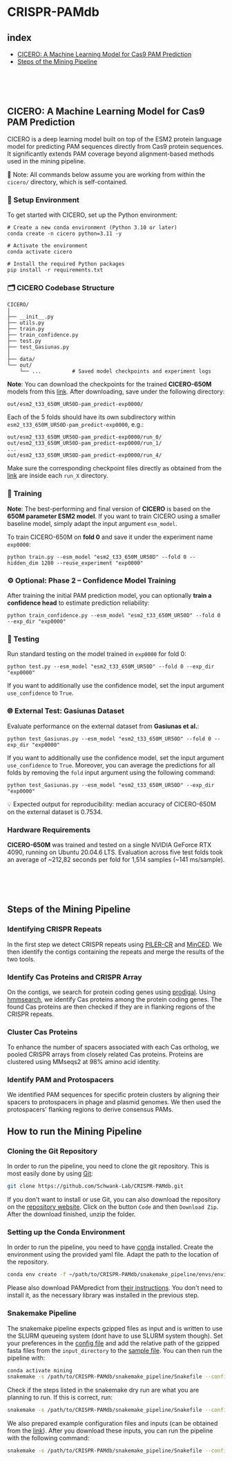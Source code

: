 # CRISPR-PAMdb

## index
- [CICERO: A Machine Learning Model for Cas9 PAM Prediction](#module1)
- [Steps of the Mining Pipeline](#module2)

<br/>
<br/>
<br/>


## CICERO: A Machine Learning Model for Cas9 PAM Prediction <a name="module1"></a>

CICERO is a deep learning model built on top of the ESM2 protein language model for predicting PAM sequences directly from Cas9 protein sequences. It significantly extends PAM coverage beyond alignment-based methods used in the mining pipeline.

📁 Note: All commands below assume you are working from within the ```cicero/``` directory, which is self-contained.

### 🧪 Setup Environment

To get started with CICERO, set up the Python environment:
```
# Create a new conda environment (Python 3.10 or later)
conda create -n cicero python=3.11 -y

# Activate the environment
conda activate cicero

# Install the required Python packages
pip install -r requirements.txt
```

### 🗂️ CICERO Codebase Structure

```
CICERO/
│
├── __init__.py
├── utils.py
├── train.py
├── train_confidence.py
├── test.py
├── test_Gasiunas.py
│
├── data/
└── out/
    └── ...          # Saved model checkpoints and experiment logs
```

**Note**: You can download the checkpoints for the trained **CICERO-650M** models from this [link](https://drive.switch.ch/index.php/s/xqRkJYbnN4yGhI8).
After downloading, save under the following directory:
```
out/esm2_t33_650M_UR50D-pam_predict-exp0000/
```
Each of the 5 folds should have its own subdirectory within ```esm2_t33_650M_UR50D-pam_predict-exp0000```, e.g.:
```
out/esm2_t33_650M_UR50D-pam_predict-exp0000/run_0/
out/esm2_t33_650M_UR50D-pam_predict-exp0000/run_1/
...
out/esm2_t33_650M_UR50D-pam_predict-exp0000/run_4/
```
Make sure the corresponding checkpoint files directly as obtained from the [link](https://drive.switch.ch/index.php/s/xqRkJYbnN4yGhI8) are inside each ```run_X``` directory.

### 🚀 Training
**Note**: The best-performing and final version of **CICERO** is based on the **650M parameter ESM2 model**. If you want to train CICERO using a smaller baseline model, simply adapt the input argument ```esm_model```. 

To train CICERO-650M on **fold 0** and save it under the experiment name ```exp0000```:

```
python train.py --esm_model "esm2_t33_650M_UR50D" --fold 0 --hidden_dim 1280 --reuse_experiment "exp0000"
```

### ⚙️ Optional: Phase 2 – Confidence Model Training
After training the initial PAM prediction model, you can optionally **train a confidence head** to estimate prediction reliability:
```
python train_confidence.py --esm_model "esm2_t33_650M_UR50D" --fold 0 --exp_dir "exp0000"
```

### 🧪 Testing
Run standard testing on the model trained in ```exp0000``` for fold 0:
```
python test.py --esm_model "esm2_t33_650M_UR50D" --fold 0 --exp_dir "exp0000"
```
If you want to additionally use the confidence model, set the input argument ```use_confidence``` to ```True```. 

### 🌐 External Test: Gasiunas Dataset
Evaluate performance on the external dataset from **Gasiunas et al.**:

```
python test_Gasiunas.py --esm_model "esm2_t33_650M_UR50D" --fold 0 --exp_dir "exp0000"
```
If you want to additionally use the confidence model, set the input argument ```use_confidence``` to ```True```. 
Moreover, you can average the predictions for all folds by removing the ```fold``` input argument using the following command: 
```
python test_Gasiunas.py --esm_model "esm2_t33_650M_UR50D" --exp_dir "exp0000"
```
💡 Expected output for reproducibility: median accuracy of CICERO-650M on the external dataset is 0.7534. 

### Hardware Requirements

**CICERO-650M** was trained and tested on a single NVIDIA GeForce RTX 4090, running on Ubuntu 20.04.6 LTS.
Evaluation across five test folds took an average of ~212,82 seconds per fold for 1,514 samples (~141 ms/sample).


<br/>
<br/>
<br/>




## Steps of the Mining Pipeline <a name="module2"></a>
### Identifying CRISPR Repeats
In the first step we detect CRISPR repeats using [PILER-CR](https://doi.org/10.1186/1471-2105-8-18) and 
[MinCED](https://github.com/ctSkennerton/minced). We then identify the contigs containing the repeats and merge the 
results of the two tools. 

### Identify Cas Proteins and CRISPR Array
On the contigs, we search for protein coding genes using [prodigal](https://doi.org/10.1186/1471-2105-11-119). Using
[hmmsearch](https://doi.org/10.1093/nar/gkr367), we identify Cas proteins among the protein coding genes. The found Cas 
proteins are then checked if they are in flanking regions of the CRISPR repeats.

### Cluster Cas Proteins
To enhance the number of spacers associated with each Cas ortholog, we pooled CRISPR arrays from
closely related Cas proteins. Proteins are clustered using MMseqs2 at 98% amino acid identity.

### Identify PAM and Protospacers
We identified PAM sequences for specific protein clusters by aligning their spacers to protospacers in phage and plasmid genomes. 
We then used the protospacers' flanking regions to derive consensus PAMs.

## How to run the Mining Pipeline
### Cloning the Git Repository

In order to run the pipeline, you need to clone the git repository. This is most easily done by using 
[Git](https://git-scm.com/book/en/v2/Getting-Started-Installing-Git):
```sh
git clone https://github.com/Schwank-Lab/CRISPR-PAMdb.git
```
If you don't want to install or use Git, you can also download the repository on the 
[repository website](https://github.com/Schwank-Lab/CRISPR-PAMdb.git). Click on the button `Code` and then 
`Download Zip`. After the download finished, unzip the folder.

### Setting up the Conda Environment
In order to run the pipeline, you need to have 
[conda](https://docs.conda.io/projects/conda/en/latest/user-guide/install/index.html) installed.
Create the environment using the provided yaml file. Adapt the path to the location of the repository.
```sh
conda env create -f ~/path/to/CRISPR-PAMdb/snakemake_pipeline/envs/environment.yml
```
Please also download PAMpredict from [their instructions](https://github.com/Matteo-Ciciani/PAMpredict). You don't need to install it, as the necessary library was installed in the previous step.

### Snakemake Pipeline
The snakemake pipeline expects gzipped files as input and is written to use the SLURM queueing system (dont have to use SLURM system though). Set your 
preferences in the [config file](https://github.com/Schwank-Lab/CRISPR-PAMdb/blob/main/snakemake_pipeline/config/config_template.yaml) and add the relative path of the gzipped fasta files from the `input_directory` to the 
[sample file](https://github.com/Schwank-Lab/CRISPR-PAMdb/blob/main/snakemake_pipeline/config/samples). You can then  run the pipeline with:
```sh
conda activate mining
snakemake -s /path/to/CRISPR-PAMdb/snakemake_pipeline/Snakefile --configfile /path/to/CRISPR-PAMdb/snakemake_pipeline/config/config_template.yaml -j 1 --cluster-cancel scancel --use-conda --dryrun
```
Check if the steps listed in the snakemake dry run are what you are planning to run. If this is correct, run:
```sh
snakemake -s /path/to/CRISPR-PAMdb/snakemake_pipeline/Snakefile --configfile /path/to/CRISPR-PAMdb/snakemake_pipeline/config/config_template.yaml -j 1 --cluster-cancel scancel --use-conda
```
We also prepared example configuration files and inputs (can be obtained from the [link](https://drive.switch.ch/index.php/s/xqRkJYbnN4yGhI8)). After you download these inputs, you can run the pipeline with the following command:
```sh
snakemake -s /path/to/CRISPR-PAMdb/snakemake_pipeline/Snakefile --configfile /path/to/CRISPR-PAMdb/snakemake_pipeline/config/toy_config_template.yaml -j 1 --cluster-cancel scancel --use-conda
```
